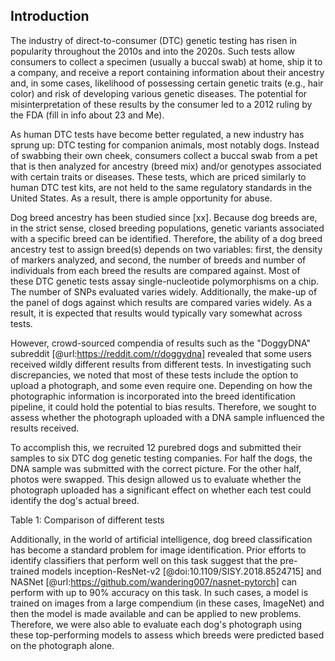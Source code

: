 ## Introduction

<!--Market info?-->
The industry of direct-to-consumer (DTC) genetic testing has risen in popularity throughout the 2010s and into the 2020s.
Such tests allow consumers to collect a specimen (usually a buccal swab) at home, ship it to a company, and receive a report containing information about their ancestry and, in some cases, likelihood of possessing certain genetic traits (e.g., hair color) and risk of developing various genetic diseases.
The potential for misinterpretation of these results by the consumer led to a 2012 ruling by the FDA (fill in info about 23 and Me).

As human DTC tests have become better regulated, a new industry has sprung up: DTC testing for companion animals, most notably dogs.
Instead of swabbing their own cheek, consumers collect a buccal swab from a pet that is then analyzed for ancestry (breed mix) and/or genotypes associated with certain traits or diseases.
These tests, which are priced similarly to human DTC test kits, are not held to the same regulatory standards in the United States.
As a result, there is ample opportunity for abuse.

Dog breed ancestry has been studied since [xx].
Because dog breeds are, in the strict sense, closed breeding populations, genetic variants associated with a specific breed can be identified.
Therefore, the ability of a dog breed ancestry test to assign breed(s) depends on two variables: first, the density of markers analyzed, and second, the number of breeds and number of individuals from each breed the results are compared against.
Most of these DTC genetic tests assay single-nucleotide polymorphisms on a chip.
The number of SNPs evaluated varies widely.
Additionally, the make-up of the panel of dogs against which results are compared varies widely.
As a result, it is expected that results would typically vary somewhat across tests.

However, crowd-sourced compendia of results such as the "DoggyDNA" subreddit [@url:https://reddit.com/r/doggydna] revealed that some users received wildly different results from different tests.
In investigating such discrepancies, we noted that most of these tests include the option to upload a photograph, and some even require one.
Depending on how the photographic information is incorporated into the breed identification pipeline, it could hold the potential to bias results.
Therefore, we sought to assess whether the photograph uploaded with a DNA sample influenced the results received.

To accomplish this, we recruited 12 purebred dogs and submitted their samples to six DTC dog genetic testing companies.
For half the dogs, the DNA sample was submitted with the correct picture.
For the other half, photos were swapped.
This design allowed us to evaluate whether the photograph uploaded has a significant effect on whether each test could identify the dog's actual breed.

Table 1: Comparison of different tests


Additionally, in the world of artificial intelligence, dog breed classification has become a standard problem for image identification.
Prior efforts to identify classifiers that perform well on this task suggest that the pre-trained models inception-ResNet-v2 [@doi:10.1109/SISY.2018.8524715] and NASNet [@url:https://github.com/wandering007/nasnet-pytorch] can perform with up to 90% accuracy on this task.
In such cases, a model is trained on images from a large compendium (in these cases, ImageNet) and then the model is made available and can be applied to new problems.
Therefore, we were also able to evaluate each dog's photograph using these top-performing models to assess which breeds were predicted based on the photograph alone.

